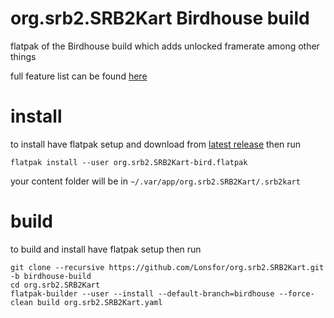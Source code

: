 # org.srb2.SRB2Kart Birdhouse build

flatpak of the Birdhouse build which adds unlocked framerate among other things

full feature list can be found [here](https://git.magicalgirl.moe/bird/Kart-Public/wikis/Current-Release)

# install

to install have flatpak setup and download from [latest release](https://github.com/Lonsfor/org.srb2.SRB2Kart/releases/latest)
then run

`flatpak install --user org.srb2.SRB2Kart-bird.flatpak`

your content folder will be in `~/.var/app/org.srb2.SRB2Kart/.srb2kart`

# build

to build and install have flatpak setup then run

```
git clone --recursive https://github.com/Lonsfor/org.srb2.SRB2Kart.git -b birdhouse-build
cd org.srb2.SRB2Kart
flatpak-builder --user --install --default-branch=birdhouse --force-clean build org.srb2.SRB2Kart.yaml
```
